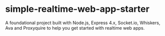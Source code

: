 # simple-realtime-web-app-starter
A foundational project built with Node.js, Express 4.x, Socket.io, Whiskers, Ava and Proxyquire to help you get started with realtime web apps.
